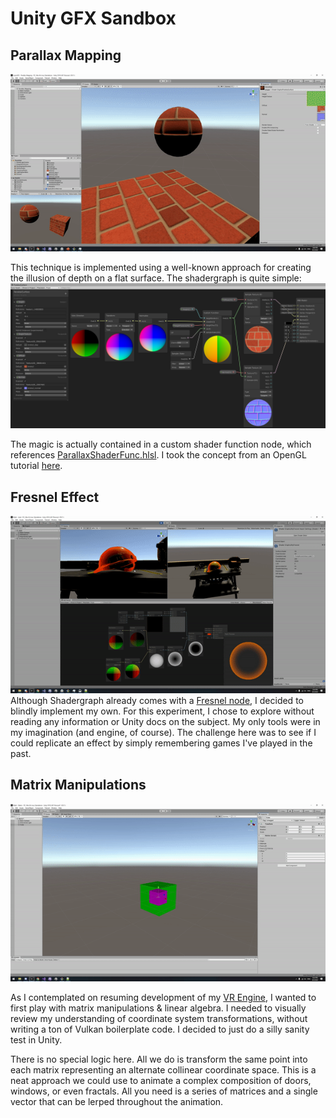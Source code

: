 # Unity GFX Sandbox

## Parallax Mapping
![Demo](https://github.com/kilogold/UnityGfxSandbox/blob/master/ReadMe/Parallax.gif?raw=true)

This technique is implemented using a well-known approach for creating the illusion of depth on a flat surface. 
The shadergraph is quite simple:
![ShaderGraph](https://github.com/kilogold/UnityGfxSandbox/blob/master/ReadMe/Img2.png?raw=true)

The magic is actually contained in a custom shader function node, which references [ParallaxShaderFunc.hlsl](https://github.com/kilogold/UnityGfxSandbox/blob/master/Assets/ParallaxShaderFunc.hlsl).
 I took the concept from an OpenGL tutorial [here](https://learnopengl.com/Advanced-Lighting/Parallax-Mapping).

## Fresnel Effect
![Demo](https://github.com/kilogold/UnityGfxSandbox/blob/master/ReadMe/Fresnel.gif?raw=true)
Although Shadergraph already comes with a [Fresnel node]([https://docs.unity3d.com/Packages/com.unity.shadergraph@6.9/manual/Fresnel-Effect-Node.html](https://docs.unity3d.com/Packages/com.unity.shadergraph@6.9/manual/Fresnel-Effect-Node.html)), I decided to blindly implement my own.
For this experiment, I chose to explore without reading any information or Unity docs on the subject. 
My only tools were in my imagination (and engine, of course). 
The challenge here was to see if I could replicate an effect by simply remembering games I've played in the past.

## Matrix Manipulations
![Demo](https://github.com/kilogold/UnityGfxSandbox/blob/master/ReadMe/Matrix.gif?raw=true)

As I contemplated on resuming development of my [VR Engine](https://dev.azure.com/bonillakelvin/VR%20Engine), I wanted to first play with matrix manipulations & linear algebra. I needed to visually review my understanding of coordinate system transformations, without writing a ton of Vulkan boilerplate code. I decided to just do a silly sanity test in Unity.

There is no special logic here. All we do is transform the same point into each matrix representing an alternate collinear coordinate space. This is a neat approach we could use to animate a complex composition of doors, windows, or even fractals. All you need is a series of matrices and a single vector that can be lerped throughout the animation. 